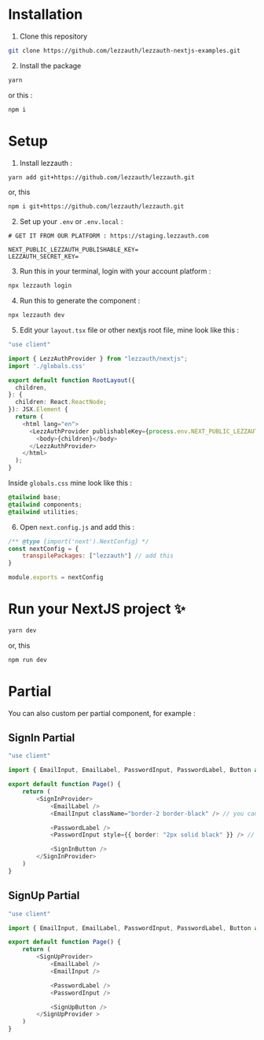 # Installation

1. Clone this repository 

```bash
git clone https://github.com/lezzauth/lezzauth-nextjs-examples.git
```

2. Install the package
```bash
yarn
```

or this :
```bash
npm i
```

# Setup
1. Install lezzauth :
```bash
yarn add git+https://github.com/lezzauth/lezzauth.git
```
or, this
```bash
npm i git+https://github.com/lezzauth/lezzauth.git
```

2. Set up your `.env` or `.env.local` :
```env
# GET IT FROM OUR PLATFORM : https://staging.lezzauth.com

NEXT_PUBLIC_LEZZAUTH_PUBLISHABLE_KEY=
LEZZAUTH_SECRET_KEY=
```

3. Run this in your terminal, login with your account platform :
```bash
npx lezzauth login
```

4. Run this to generate the component :
```bash
npx lezzauth dev
```

5. Edit your `layout.tsx` file or other nextjs root file, mine look like this : 
```ts
"use client"

import { LezzAuthProvider } from "lezzauth/nextjs";
import './globals.css'

export default function RootLayout({
  children,
}: {
  children: React.ReactNode;
}): JSX.Element {
  return (
    <html lang="en">
      <LezzAuthProvider publishableKey={process.env.NEXT_PUBLIC_LEZZAUTH_PUBLISHABLE_KEY!}>
        <body>{children}</body>
      </LezzAuthProvider>
    </html>
  );
}
```

Inside `globals.css` mine look like this :
```css
@tailwind base;
@tailwind components;
@tailwind utilities;
```

6. Open `next.config.js` and add this :
```js
/** @type {import('next').NextConfig} */
const nextConfig = {
    transpilePackages: ["lezzauth"] // add this
}

module.exports = nextConfig
```


# Run your NextJS project ✨

```bash
yarn dev
```
or, this

```bash
npm run dev
```

# Partial

You can also custom per partial component, for example :

## SignIn Partial

```ts
"use client"

import { EmailInput, EmailLabel, PasswordInput, PasswordLabel, Button as SignInButton, SignInContainer, SignInProvider } from "@/lezzauth/_generated/components/sign-in";

export default function Page() {
    return (
        <SignInProvider>
            <EmailLabel />
            <EmailInput className="border-2 border-black" /> // you can also style with tailwind (don't forget to import .globals.css or other file that load your tailwind) 

            <PasswordLabel />
            <PasswordInput style={{ border: "2px solid black" }} /> // you can also custom the style

            <SignInButton />
        </SignInProvider>
    )
}
```

## SignUp Partial

```ts
"use client"

import { EmailInput, EmailLabel, PasswordInput, PasswordLabel, Button as SignUpButton, SignUpContainer, SignUpProvider } from "@/lezzauth/_generated/components/sign-up";

export default function Page() {
    return (
        <SignUpProvider>
            <EmailLabel />
            <EmailInput />

            <PasswordLabel />
            <PasswordInput />

            <SignUpButton />
        </SignUpProvider >
    )
}
```

